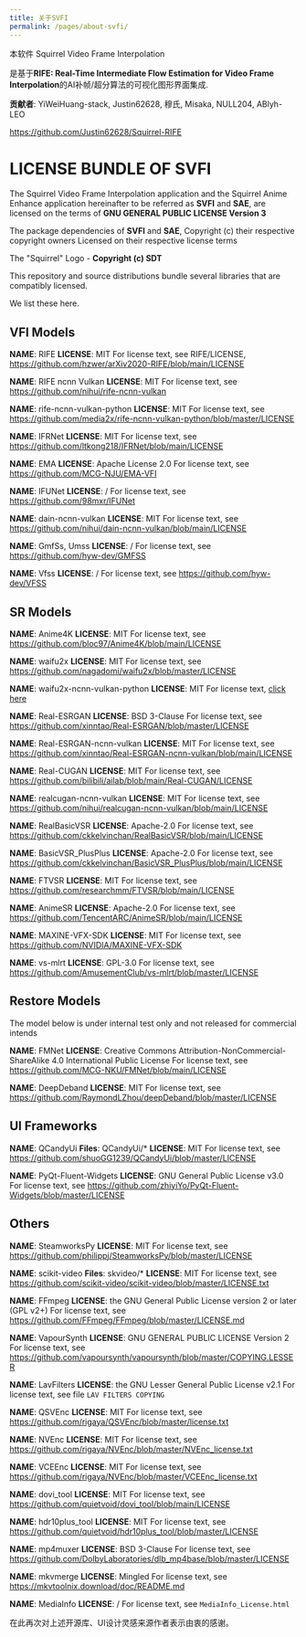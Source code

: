 ```yaml
---
title: 关于SVFI
permalink: /pages/about-svfi/
---
```

本软件 Squirrel Video Frame Interpolation

是基于**RIFE: Real-Time Intermediate Flow Estimation for Video Frame Interpolation**的AI补帧/超分算法的可视化图形界面集成.

**贡献者**: YiWeiHuang-stack, Justin62628, 穆氏, Misaka, NULL204, ABlyh-LEO

https://github.com/Justin62628/Squirrel-RIFE

# LICENSE BUNDLE OF SVFI

The Squirrel Video Frame Interpolation application and
the Squirrel Anime Enhance application
hereinafter to be referred as **SVFI** and **SAE**, are
licensed on the terms of **GNU GENERAL PUBLIC LICENSE Version 3**

The package dependencies of **SVFI** and **SAE**,
Copyright (c) their respective copyright owners
Licensed on their respective license terms

The "Squirrel" Logo - **Copyright (c) SDT**

This repository and source distributions bundle several libraries that are compatibly licensed.  

We list these here.

## VFI Models

**NAME**: RIFE
**LICENSE**: MIT
For license text, see RIFE/LICENSE, https://github.com/hzwer/arXiv2020-RIFE/blob/main/LICENSE

**NAME**: RIFE ncnn Vulkan
**LICENSE**: MIT
For license text, see https://github.com/nihui/rife-ncnn-vulkan

**NAME**: rife-ncnn-vulkan-python
**LICENSE**: MIT
For license text, see https://github.com/media2x/rife-ncnn-vulkan-python/blob/master/LICENSE

**NAME**: IFRNet
**LICENSE**: MIT
For license text, see https://github.com/ltkong218/IFRNet/blob/main/LICENSE

**NAME**: EMA
**LICENSE**: Apache License 2.0
For license text, see https://github.com/MCG-NJU/EMA-VFI

**NAME**: IFUNet
**LICENSE**: /
For license text, see https://github.com/98mxr/IFUNet

**NAME**: dain-ncnn-vulkan
**LICENSE**: MIT
For license text, see https://github.com/nihui/dain-ncnn-vulkan/blob/main/LICENSE

**NAME**: GmfSs, Umss
**LICENSE**: /
For license text, see https://github.com/hyw-dev/GMFSS

**NAME**: Vfss
**LICENSE**: /
For license text, see https://github.com/hyw-dev/VFSS

## SR Models

**NAME**: Anime4K
**LICENSE**: MIT
For license text, see https://github.com/bloc97/Anime4K/blob/main/LICENSE

**NAME**: waifu2x
**LICENSE**: MIT
For license text, see https://github.com/nagadomi/waifu2x/blob/master/LICENSE

**NAME**: waifu2x-ncnn-vulkan-python
**LICENSE**: MIT
For license text, [click here](https://github.com/media2x/waifu2x-ncnn-vulkan-python/blob/master/LICENSE)

**NAME**: Real-ESRGAN
**LICENSE**: BSD 3-Clause
For license text, see https://github.com/xinntao/Real-ESRGAN/blob/master/LICENSE

**NAME**: Real-ESRGAN-ncnn-vulkan
**LICENSE**: MIT
For license text, see https://github.com/xinntao/Real-ESRGAN-ncnn-vulkan/blob/main/LICENSE

**NAME**: Real-CUGAN
**LICENSE**: MIT
For license text, see https://github.com/bilibili/ailab/blob/main/Real-CUGAN/LICENSE

**NAME**: realcugan-ncnn-vulkan
**LICENSE**: MIT
For license text, see https://github.com/nihui/realcugan-ncnn-vulkan/blob/main/LICENSE

**NAME**: RealBasicVSR
**LICENSE**: Apache-2.0
For license text, see https://github.com/ckkelvinchan/RealBasicVSR/blob/main/LICENSE

**NAME**: BasicVSR_PlusPlus
**LICENSE**: Apache-2.0
For license text, see https://github.com/ckkelvinchan/BasicVSR_PlusPlus/blob/main/LICENSE

**NAME**: FTVSR
**LICENSE**: MIT
For license text, see https://github.com/researchmm/FTVSR/blob/main/LICENSE

**NAME**: AnimeSR
**LICENSE**: Apache-2.0
For license text, see https://github.com/TencentARC/AnimeSR/blob/main/LICENSE

**NAME**: MAXINE-VFX-SDK
**LICENSE**: MIT
For license text, see https://github.com/NVIDIA/MAXINE-VFX-SDK

**NAME**: vs-mlrt
**LICENSE**: GPL-3.0
For license text, see https://github.com/AmusementClub/vs-mlrt/blob/master/LICENSE

## Restore Models

The model below is under internal test only and not released for commercial intends

**NAME**: FMNet
**LICENSE**: Creative Commons Attribution-NonCommercial-ShareAlike 4.0 International Public License
For license text, see https://github.com/MCG-NKU/FMNet/blob/main/LICENSE

**NAME**: DeepDeband
**LICENSE**: MIT
For license text, see https://github.com/RaymondLZhou/deepDeband/blob/master/LICENSE

## UI Frameworks

**NAME**: QCandyUi
**Files**: QCandyUi/*
**LICENSE**: MIT
For license text, see https://github.com/shuoGG1239/QCandyUi/blob/master/LICENSE

**NAME**: PyQt-Fluent-Widgets
**LICENSE**: GNU General Public License v3.0
For license text, see https://github.com/zhiyiYo/PyQt-Fluent-Widgets/blob/master/LICENSE

## Others

**NAME**: SteamworksPy
**LICENSE**: MIT
For license text, see https://github.com/philippj/SteamworksPy/blob/master/LICENSE

**NAME**: scikit-video
**Files**: skvideo/*
**LICENSE**: MIT
For license text, see https://github.com/scikit-video/scikit-video/blob/master/LICENSE.txt

**NAME**: FFmpeg
**LICENSE**: the GNU General Public License version 2 or later (GPL v2+)
For license text, see https://github.com/FFmpeg/FFmpeg/blob/master/LICENSE.md

**NAME**: VapourSynth
**LICENSE**: GNU GENERAL PUBLIC LICENSE Version 2
For license text, see https://github.com/vapoursynth/vapoursynth/blob/master/COPYING.LESSER

**NAME**: LavFilters
**LICENSE**: the GNU Lesser General Public License v2.1
For license text, see file `LAV FILTERS COPYING`

**NAME**: QSVEnc
**LICENSE**: MIT
For license text, see https://github.com/rigaya/QSVEnc/blob/master/license.txt

**NAME**: NVEnc
**LICENSE**: MIT
For license text, see https://github.com/rigaya/NVEnc/blob/master/NVEnc_license.txt

**NAME**: VCEEnc
**LICENSE**: MIT
For license text, see https://github.com/rigaya/NVEnc/blob/master/VCEEnc_license.txt

**NAME**: dovi_tool
**LICENSE**: MIT
For license text, see https://github.com/quietvoid/dovi_tool/blob/main/LICENSE

**NAME**: hdr10plus_tool
**LICENSE**: MIT
For license text, see https://github.com/quietvoid/hdr10plus_tool/blob/master/LICENSE

**NAME**: mp4muxer
**LICENSE**: BSD 3-Clause
For license text, see https://github.com/DolbyLaboratories/dlb_mp4base/blob/master/LICENSE

**NAME**: mkvmerge
**LICENSE**: Mingled
For license text, see https://mkvtoolnix.download/doc/README.md

**NAME**: MediaInfo
**LICENSE**: /
For license text, see `MediaInfo_License.html`

在此再次对上述开源库、UI设计灵感来源作者表示由衷的感谢。
